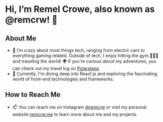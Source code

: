 # Hi, I’m Remel Crowe, also known as @remcrw! 👋

## About Me
- 👀 I’m crazy about most things tech, ranging from electric cars to everything gaming related. Outside of tech, I enjoy hitting the gym 🏋🏾‍♂️ and traveling the world! 🌍 If you're curious about my adventures, you can check out my travel log on [Polarsteps](https://www.polarsteps.com/RemelCrowe).
- 🌱 Currently, I'm diving deep into React.js and exploring the fascinating world of front-end technologies and frameworks.

## How to Reach Me
- 📫 You can reach me on Instagram [@remcrw](https://www.instagram.com/remcrw/) or visit my personal website [remcrw.me](https://remcrw.me) to learn more about me and my projects.
